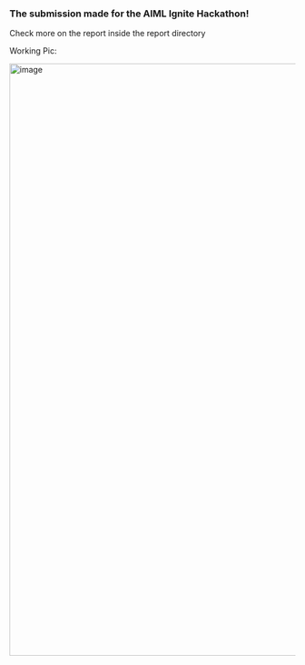 ### The submission made for the AIML Ignite Hackathon!

Check more on the report inside the report directory

Working Pic:

<img width="1709" height="1043" alt="image" src="https://github.com/user-attachments/assets/482ad332-1906-4a02-9048-edf8e00b6f04" />
